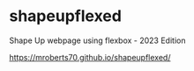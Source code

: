 # shapeupflexed
 Shape Up webpage using flexbox - 2023 Edition



https://mroberts70.github.io/shapeupflexed/


